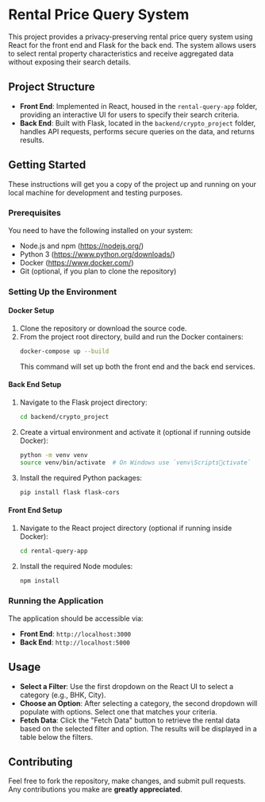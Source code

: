 # Rental Price Query System

This project provides a privacy-preserving rental price query system using React for the front end and Flask for the back end. The system allows users to select rental property characteristics and receive aggregated data without exposing their search details.

## Project Structure

- **Front End**: Implemented in React, housed in the `rental-query-app` folder, providing an interactive UI for users to specify their search criteria.
- **Back End**: Built with Flask, located in the `backend/crypto_project` folder, handles API requests, performs secure queries on the data, and returns results.

## Getting Started

These instructions will get you a copy of the project up and running on your local machine for development and testing purposes.

### Prerequisites

You need to have the following installed on your system:

- Node.js and npm (https://nodejs.org/)
- Python 3 (https://www.python.org/downloads/)
- Docker (https://www.docker.com/)
- Git (optional, if you plan to clone the repository)

### Setting Up the Environment

#### Docker Setup

1. Clone the repository or download the source code.
2. From the project root directory, build and run the Docker containers:
   ```bash
   docker-compose up --build
   ```
   This command will set up both the front end and the back end services.

#### Back End Setup

1. Navigate to the Flask project directory:
   ```bash
   cd backend/crypto_project
   ```
2. Create a virtual environment and activate it (optional if running outside Docker):
   ```bash
   python -m venv venv
   source venv/bin/activate  # On Windows use `venv\Scriptsctivate`
   ```
3. Install the required Python packages:
   ```bash
   pip install flask flask-cors
   ```

#### Front End Setup

1. Navigate to the React project directory (optional if running inside Docker):
   ```bash
   cd rental-query-app
   ```
2. Install the required Node modules:
   ```bash
   npm install
   ```

### Running the Application

The application should be accessible via:

- **Front End**: `http://localhost:3000`
- **Back End**: `http://localhost:5000`

## Usage

- **Select a Filter**: Use the first dropdown on the React UI to select a category (e.g., BHK, City).
- **Choose an Option**: After selecting a category, the second dropdown will populate with options. Select one that matches your criteria.
- **Fetch Data**: Click the "Fetch Data" button to retrieve the rental data based on the selected filter and option. The results will be displayed in a table below the filters.

## Contributing

Feel free to fork the repository, make changes, and submit pull requests. Any contributions you make are **greatly appreciated**.
